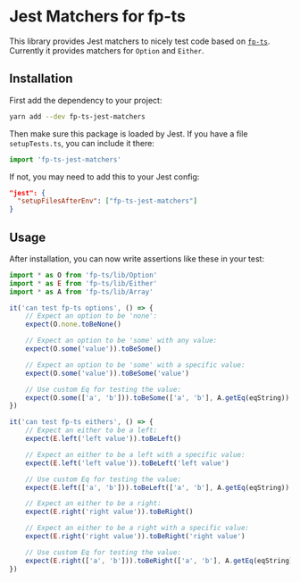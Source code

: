 # Jest Matchers for fp-ts

This library provides Jest matchers to nicely test code based on
[`fp-ts`][fp-ts]. Currently it provides matchers for `Option` and `Either`.

## Installation

First add the dependency to your project:

```bash
yarn add --dev fp-ts-jest-matchers
```

Then make sure this package is loaded by Jest. If you have a file
`setupTests.ts`, you can include it there:

```typescript
import 'fp-ts-jest-matchers'
```

If not, you may need to add this to your Jest config:

```json
"jest": {
  "setupFilesAfterEnv": ["fp-ts-jest-matchers"]
}
```

## Usage

After installation, you can now write assertions like these in your test:

```typescript
import * as O from 'fp-ts/lib/Option'
import * as E from 'fp-ts/lib/Either'
import * as A from 'fp-ts/lib/Array'

it('can test fp-ts options', () => {
    // Expect an option to be 'none':
    expect(O.none.toBeNone()

    // Expect an option to be 'some' with any value:
    expect(O.some('value')).toBeSome()

    // Expect an option to be 'some' with a specific value:
    expect(O.some('value')).toBeSome('value')

    // Use custom Eq for testing the value:
    expect(O.some(['a', 'b'])).toBeSome(['a', 'b'], A.getEq(eqString))
})

it('can test fp-ts eithers', () => {
    // Expect an either to be a left:
    expect(E.left('left value')).toBeLeft()

    // Expect an either to be a left with a specific value:
    expect(E.left('left value')).toBeLeft('left value')

    // Use custom Eq for testing the value:
    expect(E.left(['a', 'b'])).toBeLeft(['a', 'b'], A.getEq(eqString))

    // Expect an either to be a right:
    expect(E.right('right value')).toBeRight()

    // Expect an either to be a right with a specific value:
    expect(E.right('right value')).toBeRight('right value')

    // Use custom Eq for testing the value:
    expect(E.right(['a', 'b'])).toBeRight(['a', 'b'], A.getEq(eqString))
})
```


[fp-ts]: https://gcanti.github.io/fp-ts/
